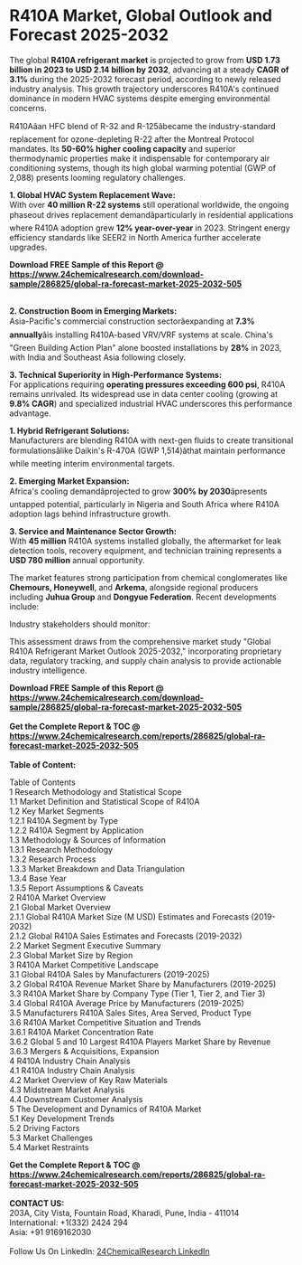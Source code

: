 <h1>R410A Market, Global Outlook and Forecast 2025-2032</h1><p>The global <strong>R410A refrigerant market</strong> is projected to grow from <strong>USD 1.73 billion in 2023 to USD 2.14 billion by 2032</strong>, advancing at a steady <strong>CAGR of 3.1%</strong> during the 2025-2032 forecast period, according to newly released industry analysis. This growth trajectory underscores R410A's continued dominance in modern HVAC systems despite emerging environmental concerns.</p><p>R410Aâan HFC blend of R-32 and R-125âbecame the industry-standard replacement for ozone-depleting R-22 after the Montreal Protocol mandates. Its <strong>50-60% higher cooling capacity</strong> and superior thermodynamic properties make it indispensable for contemporary air conditioning systems, though its high global warming potential (GWP of 2,088) presents looming regulatory challenges.</p><p><strong>1. Global HVAC System Replacement Wave:</strong><br>
With over <strong>40 million R-22 systems</strong> still operational worldwide, the ongoing phaseout drives replacement demandâparticularly in residential applications where R410A adoption grew <strong>12% year-over-year</strong> in 2023. Stringent energy efficiency standards like SEER2 in North America further accelerate upgrades.</p><div><b>Download FREE Sample of this Report @ 
            <a href="https://www.24chemicalresearch.com/download-sample/286825/global-ra-forecast-market-2025-2032-505">
            https://www.24chemicalresearch.com/download-sample/286825/global-ra-forecast-market-2025-2032-505</a></b></div><br><p><strong>2. Construction Boom in Emerging Markets:</strong><br>
Asia-Pacific's commercial construction sectorâexpanding at <strong>7.3% annually</strong>âis installing R410A-based VRV/VRF systems at scale. China's "Green Building Action Plan" alone boosted installations by <strong>28%</strong> in 2023, with India and Southeast Asia following closely.</p><p><strong>3. Technical Superiority in High-Performance Systems:</strong><br>
For applications requiring <strong>operating pressures exceeding 600 psi</strong>, R410A remains unrivaled. Its widespread use in data center cooling (growing at <strong>9.8% CAGR</strong>) and specialized industrial HVAC underscores this performance advantage.</p><p><strong>1. Hybrid Refrigerant Solutions:</strong><br>
Manufacturers are blending R410A with next-gen fluids to create transitional formulationsâlike Daikin's R-470A (GWP 1,514)âthat maintain performance while meeting interim environmental targets.</p><p><strong>2. Emerging Market Expansion:</strong><br>
Africa's cooling demandâprojected to grow <strong>300% by 2030</strong>âpresents untapped potential, particularly in Nigeria and South Africa where R410A adoption lags behind infrastructure growth.</p><p><strong>3. Service and Maintenance Sector Growth:</strong><br>
With <strong>45 million</strong> R410A systems installed globally, the aftermarket for leak detection tools, recovery equipment, and technician training represents a <strong>USD 780 million</strong> annual opportunity.</p><p>The market features strong participation from chemical conglomerates like <strong>Chemours, Honeywell</strong>, and <strong>Arkema</strong>, alongside regional producers including <strong>Juhua Group</strong> and <strong>Dongyue Federation</strong>. Recent developments include:</p><p>Industry stakeholders should monitor:</p><p>This assessment draws from the comprehensive market study "Global R410A Refrigerant Market Outlook 2025-2032," incorporating proprietary data, regulatory tracking, and supply chain analysis to provide actionable industry intelligence.</p><div><b>Download FREE Sample of this Report @ 
            <a href="https://www.24chemicalresearch.com/download-sample/286825/global-ra-forecast-market-2025-2032-505">
            https://www.24chemicalresearch.com/download-sample/286825/global-ra-forecast-market-2025-2032-505</a></b></div><br><div><b>Get the Complete Report & TOC @ 
            <a href="https://www.24chemicalresearch.com/reports/286825/global-ra-forecast-market-2025-2032-505">
            https://www.24chemicalresearch.com/reports/286825/global-ra-forecast-market-2025-2032-505</a></b></div><br>
            <b>Table of Content:</b><p>Table of Contents<br />
1 Research Methodology and Statistical Scope<br />
1.1 Market Definition and Statistical Scope of R410A<br />
1.2 Key Market Segments<br />
1.2.1 R410A Segment by Type<br />
1.2.2 R410A Segment by Application<br />
1.3 Methodology & Sources of Information<br />
1.3.1 Research Methodology<br />
1.3.2 Research Process<br />
1.3.3 Market Breakdown and Data Triangulation<br />
1.3.4 Base Year<br />
1.3.5 Report Assumptions & Caveats<br />
2 R410A Market Overview<br />
2.1 Global Market Overview<br />
2.1.1 Global R410A Market Size (M USD) Estimates and Forecasts (2019-2032)<br />
2.1.2 Global R410A Sales Estimates and Forecasts (2019-2032)<br />
2.2 Market Segment Executive Summary<br />
2.3 Global Market Size by Region<br />
3 R410A Market Competitive Landscape<br />
3.1 Global R410A Sales by Manufacturers (2019-2025)<br />
3.2 Global R410A Revenue Market Share by Manufacturers (2019-2025)<br />
3.3 R410A Market Share by Company Type (Tier 1, Tier 2, and Tier 3)<br />
3.4 Global R410A Average Price by Manufacturers (2019-2025)<br />
3.5 Manufacturers R410A Sales Sites, Area Served, Product Type<br />
3.6 R410A Market Competitive Situation and Trends<br />
3.6.1 R410A Market Concentration Rate<br />
3.6.2 Global 5 and 10 Largest R410A Players Market Share by Revenue<br />
3.6.3 Mergers & Acquisitions, Expansion<br />
4 R410A Industry Chain Analysis<br />
4.1 R410A Industry Chain Analysis<br />
4.2 Market Overview of Key Raw Materials<br />
4.3 Midstream Market Analysis<br />
4.4 Downstream Customer Analysis<br />
5 The Development and Dynamics of R410A Market <br />
5.1 Key Development Trends<br />
5.2 Driving Factors<br />
5.3 Market Challenges<br />
5.4 Market Restraints<br />
</p><div><b>Get the Complete Report & TOC @ 
            <a href="https://www.24chemicalresearch.com/reports/286825/global-ra-forecast-market-2025-2032-505">
            https://www.24chemicalresearch.com/reports/286825/global-ra-forecast-market-2025-2032-505</a></b></div><br><b>CONTACT US:</b><br>
            203A, City Vista, Fountain Road, Kharadi, Pune, India - 411014<br>
            International: +1(332) 2424 294<br>
            Asia: +91 9169162030 <br><br>
            Follow Us On LinkedIn: <a href="https://www.linkedin.com/company/24chemicalresearch/">24ChemicalResearch LinkedIn</a>